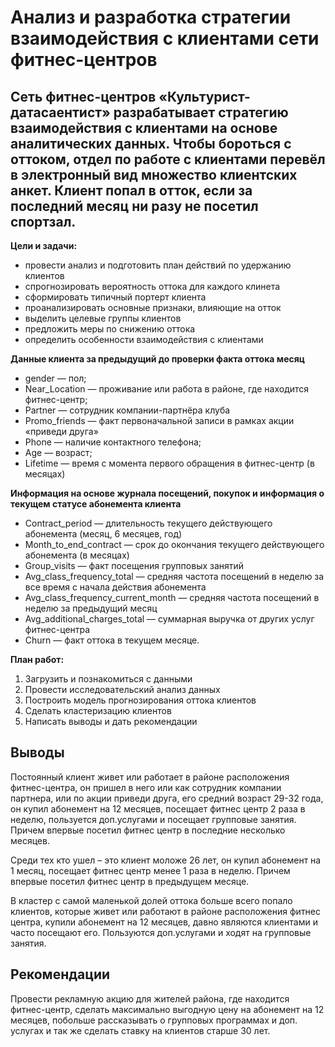 # Анализ и разработка стратегии взаимодействия с клиентами сети фитнес-центров 
## Сеть фитнес-центров «Культурист-датасаентист» разрабатывает стратегию взаимодействия с клиентами на основе аналитических данных. Чтобы бороться с оттоком, отдел по работе с клиентами перевёл в электронный вид множество клиентских анкет. Клиент попал в отток, если за последний месяц ни разу не посетил спортзал.

**Цели и задачи:**

- провести анализ и подготовить план действий по удержанию клиентов
- спрогнозировать вероятность оттока для каждого клинета
- сформировать типичный портерт клиента
- проанализировать основные признаки, влияющие на отток
- выделить целевые группы клиентов
- предложить меры по снижению оттока
- определить особенности взаимодействия с клиентами

**Данные клиента за предыдущий до проверки факта оттока месяц**

- gender — пол;
- Near_Location — проживание или работа в районе, где находится фитнес-центр;
- Partner — сотрудник компании-партнёра клуба 
- Promo_friends — факт первоначальной записи в рамках акции «приведи друга» 
- Phone — наличие контактного телефона;
- Age — возраст;
- Lifetime — время с момента первого обращения в фитнес-центр (в месяцах)

**Информация на основе журнала посещений, покупок и информация о текущем статусе абонемента клиента**

- Contract_period — длительность текущего действующего абонемента (месяц, 6 месяцев, год)
- Month_to_end_contract — срок до окончания текущего действующего абонемента (в месяцах)
- Group_visits — факт посещения групповых занятий
- Avg_class_frequency_total — средняя частота посещений в неделю за все время с начала действия абонемента
- Avg_class_frequency_current_month — средняя частота посещений в неделю за предыдущий месяц
- Avg_additional_charges_total — суммарная выручка от других услуг фитнес-центра
- Churn — факт оттока в текущем месяце.

**План работ:**
 1. Загрузить и познакомиться с данными
 2. Провести исследовательский анализ данных
 3. Построить модель прогнозирования оттока клиентов
 4. Сделать кластеризацию клиентов
 5. Написать выводы и дать рекомендации
 
## Выводы
Постоянный клиент живет или работает в районе расположения фитнес-центра, он пришел в него или как сотрудник компании партнера, или по акции приведи друга, его средний возраст 29-32 года, он купил абонемент на 12 месяцев, посещает фитнес центр 2 раза в неделю, пользуется доп.услугами и посещает групповые занятия. Причем впервые посетил фитнес центр в последние несколько месяцев.

Среди тех кто ушел – это клиент моложе 26 лет, он купил абонемент на 1 месяц, посещает фитнес центр менее 1 раза в неделю. Причем впервые посетил фитнес центр в предыдущем месяце.

В кластер с самой маленькой долей оттока больше всего попало клиентов, которые живет или работают в районе расположения фитнес центра, купили абонемент на 12 месяцев, давно являются клиентами и часто посещают его. Пользуются доп.услугами и ходят на групповые занятия.

## Рекомендации

Провести рекламную акцию для жителей района, где находится фитнес-центр, сделать максимально выгодную цену на абонемент на 12 месяцев, побольше рассказывать о групповых программах и доп. услугах и так же сделать ставку на клиентов старше 30 лет.
